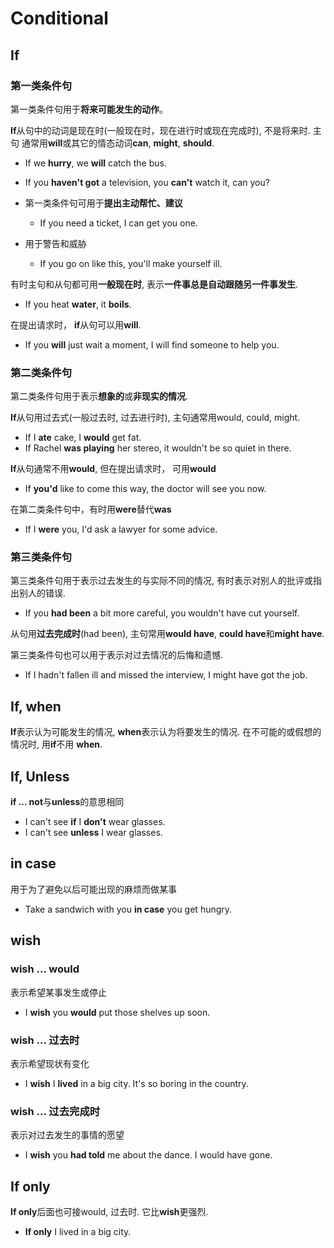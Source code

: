 # Conditional

## If

### 第一类条件句

第一类条件句用于**将来可能发生的动作**。

**If**从句中的动词是现在时(一般现在时，现在进行时或现在完成时), 不是将来时. 主句
通常用**will**或其它的情态动词**can**, **might**, **should**.

* If we **hurry**, we **will** catch the bus.
* If you **haven't got** a television, you **can't** watch it, can you?

* 第一类条件句可用于**提出主动帮忙、建议**
    - If you need a ticket, I can get you one.

* 用于警告和威胁
    - If you go on like this, you'll make yourself ill.

有时主句和从句都可用**一般现在时**, 表示**一件事总是自动跟随另一件事发生**.

* If you heat **water**, it **boils**.

在提出请求时， **if**从句可以用**will**.

* If you **will** just wait a moment, I will find someone to help you.

### 第二类条件句

第二类条件句用于表示**想象的**或**非现实的情况**.

**If**从句用过去式(一般过去时, 过去进行时), 主句通常用would, could, might.

* If I **ate** cake, I **would** get fat.
* If Rachel **was playing** her stereo, it wouldn't be so quiet in there.

**If**从句通常不用**would**, 但在提出请求时， 可用**would**

* If **you'd** like to come this way, the doctor will see you now.

在第二类条件句中，有时用**were**替代**was**

* If I **were** you, I'd ask a lawyer for some advice.

### 第三类条件句

第三类条件句用于表示过去发生的与实际不同的情况, 有时表示对别人的批评或指出别人的错误.

* If you **had been** a bit more careful, you wouldn't have cut yourself.

从句用**过去完成时**(had been), 主句常用**would have**, **could have**和**might have**.

第三类条件句也可以用于表示对过去情况的后悔和遗憾.

* If I hadn't fallen ill and missed the interview, I might have got the job.

## If, when

**If**表示认为可能发生的情况, **when**表示认为将要发生的情况. 在不可能的或假想的情况时, 用**if**不用
**when**.

## If, Unless

**if ... not**与**unless**的意思相同

* I can't see **if** I **don't** wear glasses.
* I can't see **unless** I wear glasses.

## in case

用于为了避免以后可能出现的麻烦而做某事

* Take a sandwich with you **in case** you get hungry.

## wish

### wish ... would

表示希望某事发生或停止

* I **wish** you **would** put those shelves up soon.

### wish ... 过去时

表示希望现状有变化

* I **wish** I **lived** in a big city. It's so boring in the country.

### wish ... 过去完成时

表示对过去发生的事情的愿望

* I **wish** you **had told** me about the dance. I would have gone.

## If only

**If only**后面也可接would, 过去时. 它比**wish**更强烈.

* **If only** I lived in a big city.
